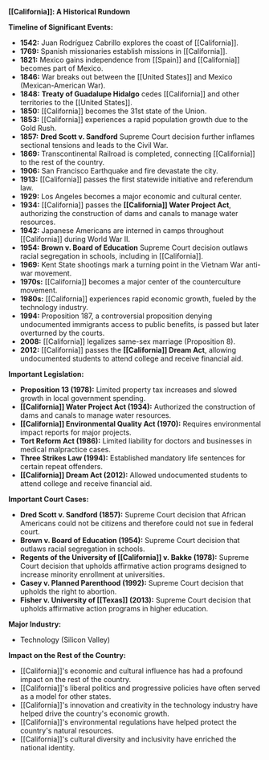 **[[California]]: A Historical Rundown**

**Timeline of Significant Events:**

* **1542:** Juan Rodríguez Cabrillo explores the coast of [[California]].
* **1769:** Spanish missionaries establish missions in [[California]].
* **1821:** Mexico gains independence from [[Spain]] and [[California]] becomes part of Mexico.
* **1846:** War breaks out between the [[United States]] and Mexico (Mexican-American War).
* **1848:** **Treaty of Guadalupe Hidalgo** cedes [[California]] and other territories to the [[United States]].
* **1850:** [[California]] becomes the 31st state of the Union.
* **1853:** [[California]] experiences a rapid population growth due to the Gold Rush.
* **1857:** **Dred Scott v. Sandford** Supreme Court decision further inflames sectional tensions and leads to the Civil War.
* **1869:** Transcontinental Railroad is completed, connecting [[California]] to the rest of the country.
* **1906:** San Francisco Earthquake and fire devastate the city.
* **1913:** [[California]] passes the first statewide initiative and referendum law.
* **1929:** Los Angeles becomes a major economic and cultural center.
* **1934:** [[California]] passes the **[[California]] Water Project Act**, authorizing the construction of dams and canals to manage water resources.
* **1942:** Japanese Americans are interned in camps throughout [[California]] during World War II.
* **1954:** **Brown v. Board of Education** Supreme Court decision outlaws racial segregation in schools, including in [[California]].
* **1969:** Kent State shootings mark a turning point in the Vietnam War anti-war movement.
* **1970s:** [[California]] becomes a major center of the counterculture movement.
* **1980s:** [[California]] experiences rapid economic growth, fueled by the technology industry.
* **1994:** Proposition 187, a controversial proposition denying undocumented immigrants access to public benefits, is passed but later overturned by the courts.
* **2008:** [[California]] legalizes same-sex marriage (Proposition 8).
* **2012:** [[California]] passes the **[[California]] Dream Act**, allowing undocumented students to attend college and receive financial aid.

**Important Legislation:**

* **Proposition 13 (1978):** Limited property tax increases and slowed growth in local government spending.
* **[[California]] Water Project Act (1934):** Authorized the construction of dams and canals to manage water resources.
* **[[California]] Environmental Quality Act (1970):** Requires environmental impact reports for major projects.
* **Tort Reform Act (1986):** Limited liability for doctors and businesses in medical malpractice cases.
* **Three Strikes Law (1994):** Established mandatory life sentences for certain repeat offenders.
* **[[California]] Dream Act (2012):** Allowed undocumented students to attend college and receive financial aid.

**Important Court Cases:**

* **Dred Scott v. Sandford (1857):** Supreme Court decision that African Americans could not be citizens and therefore could not sue in federal court.
* **Brown v. Board of Education (1954):** Supreme Court decision that outlaws racial segregation in schools.
* **Regents of the University of [[California]] v. Bakke (1978):** Supreme Court decision that upholds affirmative action programs designed to increase minority enrollment at universities.
* **Casey v. Planned Parenthood (1992):** Supreme Court decision that upholds the right to abortion.
* **Fisher v. University of [[Texas]] (2013):** Supreme Court decision that upholds affirmative action programs in higher education.

**Major Industry:**

* Technology (Silicon Valley)

**Impact on the Rest of the Country:**

* [[California]]'s economic and cultural influence has had a profound impact on the rest of the country.
* [[California]]'s liberal politics and progressive policies have often served as a model for other states.
* [[California]]'s innovation and creativity in the technology industry have helped drive the country's economic growth.
* [[California]]'s environmental regulations have helped protect the country's natural resources.
* [[California]]'s cultural diversity and inclusivity have enriched the national identity.